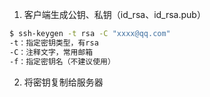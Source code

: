 1.  客户端生成公钥、私钥（id_rsa、id_rsa.pub）
```bash
$ ssh-keygen -t rsa -C "xxxx@qq.com"
-t：指定密钥类型，有rsa
-C：注释文字，常用邮箱
-f：指定密钥名（不建议使用）
```
2. 将密钥复制给服务器 
```bash

```